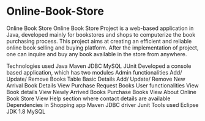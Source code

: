 # Online-Book-Store
Online Book Store
Online Book Store Project is a web-based application in Java, developed mainly for bookstores and shops to computerize the book purchasing process. This project aims at creating an efficient and reliable online book selling and buying platform. After the implementation of project, one can inquire and buy any book available in the store from anywhere.

Technologies used
Java
Maven
JDBC
MySQL
JUnit
Developed a console based application, which has two modules
Admin functionalities
Add/ Update/ Remove Books Table Basic Details
Add/ Update/ Remove New Arrival Book Details
View Purchase Request Books
User functionalities
View Book details
View Newly Arrived Books
Purchase Books
View About Online Book Store
View Help section where contact details are available
Dependencies in Shopping app
Maven
JDBC driver
Junit
Tools used
Eclipse
JDK 1.8
MySQL

